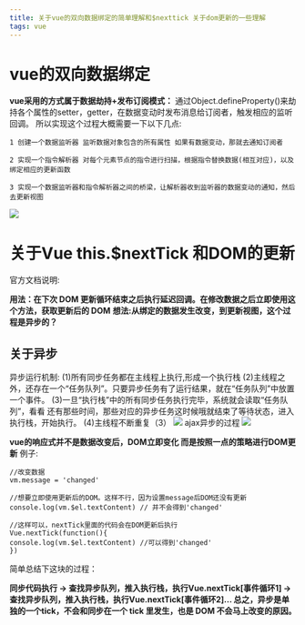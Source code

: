 ```yaml
---
title: 关于vue的双向数据绑定的简单理解和$nexttick 关于dom更新的一些理解
tags: vue
---
```


# vue的双向数据绑定
__vue采用的方式属于数据劫持+发布订阅模式：__
通过Object.defineProperty()来劫持各个属性的setter，getter，在数据变动时发布消息给订阅者，触发相应的监听回调。
所以实现这个过程大概需要一下以下几点:

	1 创建一个数据监听器 监听数据对象包含的所有属性 如果有数据变动，那就去通知订阅者

	2 实现一个指令解析器 对每个元素节点的指令进行扫描，根据指令替换数据(相互对应)，以及绑定相应的更新函数

	3 实现一个数据监听器和指令解析器之间的桥梁，让解析器收到监听器的数据变动的通知，然后去更新视图

<img src='http://sanasan.top/images/mvvm.png' >


# 关于Vue this.$nextTick 和DOM的更新

官方文档说明:

__用法：在下次 DOM 更新循环结束之后执行延迟回调。在修改数据之后立即使用这个方法，获取更新后的 DOM__
__想法:从绑定的数据发生改变，到更新视图，这个过程是异步的？__

## 关于异步
异步运行机制:
	(1)所有同步任务都在主线程上执行,形成一个执行栈
	(2)主线程之外，还存在一个“任务队列”。只要异步任务有了运行结果，就在“任务队列”中放置一个事件。
	(3)一旦“执行栈”中的所有同步任务执行完毕，系统就会读取“任务队列”，看看 还有那些时间，那些对应的异步任务这时候哦就结束了等待状态，进入执行栈，开始执行。
	(4)主线程不断重复（3）
<img src='http://sanasan.top/images/js_event_loop.png' >
ajax异步的过程
<img src='http://sanasan.top/images/js_event_loop2.png' >

__vue的响应式并不是数据改变后，DOM立即变化 而是按照一点的策略进行DOM更新__ 例子:

	//改变数据
	vm.message = 'changed'

	//想要立即使用更新后的DOM。这样不行，因为设置message后DOM还没有更新
	console.log(vm.$el.textContent) // 并不会得到'changed'

	//这样可以，nextTick里面的代码会在DOM更新后执行
	Vue.nextTick(function(){
    console.log(vm.$el.textContent) //可以得到'changed'
	})

简单总结下这块的过程：


__同步代码执行 -> 查找异步队列，推入执行栈，执行Vue.nextTick[事件循环1] ->查找异步队列，推入执行栈，执行Vue.nextTick[事件循环2]... 总之，异步是单独的一个tick，不会和同步在一个 tick 里发生，也是 DOM 不会马上改变的原因。__
